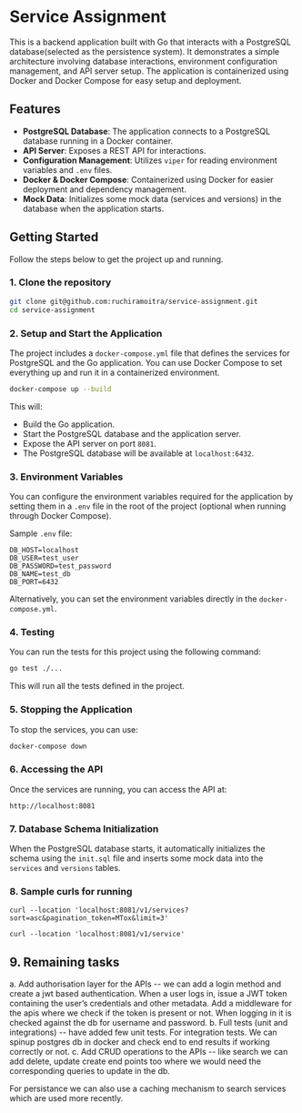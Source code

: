 # Service Assignment

This is a backend application built with Go that interacts with a PostgreSQL database(selected as the persistence system). It demonstrates a simple architecture involving database interactions, environment configuration management, and API server setup. The application is containerized using Docker and Docker Compose for easy setup and deployment.

## Features

- **PostgreSQL Database**: The application connects to a PostgreSQL database running in a Docker container.
- **API Server**: Exposes a REST API for interactions.
- **Configuration Management**: Utilizes `viper` for reading environment variables and `.env` files.
- **Docker & Docker Compose**: Containerized using Docker for easier deployment and dependency management.
- **Mock Data**: Initializes some mock data (services and versions) in the database when the application starts.

## Getting Started

Follow the steps below to get the project up and running.

### 1. Clone the repository

```bash
git clone git@github.com:ruchiramoitra/service-assignment.git
cd service-assignment
```

### 2. Setup and Start the Application

The project includes a `docker-compose.yml` file that defines the services for PostgreSQL and the Go application. You can use Docker Compose to set everything up and run it in a containerized environment.

```bash
docker-compose up --build
```

This will:
- Build the Go application.
- Start the PostgreSQL database and the application server.
- Expose the API server on port `8081`.
- The PostgreSQL database will be available at `localhost:6432`.

### 3. Environment Variables

You can configure the environment variables required for the application by setting them in a `.env` file in the root of the project (optional when running through Docker Compose).

Sample `.env` file:
```env
DB_HOST=localhost
DB_USER=test_user
DB_PASSWORD=test_password
DB_NAME=test_db
DB_PORT=6432
```

Alternatively, you can set the environment variables directly in the `docker-compose.yml`.

### 4. Testing

You can run the tests for this project using the following command:

```bash
go test ./...
```

This will run all the tests defined in the project.

### 5. Stopping the Application

To stop the services, you can use:

```bash
docker-compose down
```

### 6. Accessing the API

Once the services are running, you can access the API at:

```
http://localhost:8081
```

### 7. Database Schema Initialization

When the PostgreSQL database starts, it automatically initializes the schema using the `init.sql` file and inserts some mock data into the `services` and `versions` tables.

### 8. Sample curls for running
```curl
curl --location 'localhost:8081/v1/services?sort=asc&pagination_token=MTox&limit=3'
```
```curl
curl --location 'localhost:8081/v1/service'
```

## 9. Remaining tasks

a. Add authorisation layer for the APIs -- we can add a login method and create a jwt based authentication. When a user logs in, issue a JWT token containing the user’s credentials and other metadata. Add a middleware for the apis where we check if the token is present or not. When logging in it is checked against the db for username and password.
b. Full tests (unit and integrations) -- have added few unit tests. For integration tests. We can spinup postgres db in docker and check end to end results if working correctly or not.
c. Add CRUD operations to the APIs -- like search we can add delete, update create end points too where we would need the corresponding queries to update in the db.


For persistance we can also use a caching mechanism to search services which are used more recently.
